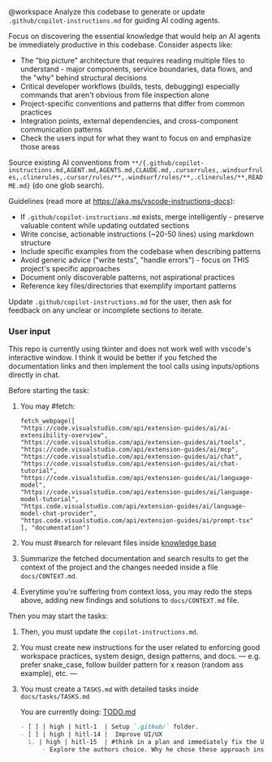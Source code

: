 @workspace
Analyze this codebase to generate or update `.github/copilot-instructions.md` for guiding AI coding agents.

Focus on discovering the essential knowledge that would help an AI agents be immediately productive in this codebase. Consider aspects like:

- The "big picture" architecture that requires reading multiple files to understand - major components, service boundaries, data flows, and the "why" behind structural decisions
- Critical developer workflows (builds, tests, debugging) especially commands that aren't obvious from file inspection alone
- Project-specific conventions and patterns that differ from common practices
- Integration points, external dependencies, and cross-component communication patterns
- Check the users input for what they want to focus on and emphasize those areas

Source existing AI conventions from `**/{.github/copilot-instructions.md,AGENT.md,AGENTS.md,CLAUDE.md,.cursorrules,.windsurfrules,.clinerules,.cursor/rules/**,.windsurf/rules/**,.clinerules/**,README.md}` (do one glob search).

Guidelines (read more at <https://aka.ms/vscode-instructions-docs>):

- If `.github/copilot-instructions.md` exists, merge intelligently - preserve valuable content while updating outdated sections
- Write concise, actionable instructions (~20-50 lines) using markdown structure
- Include specific examples from the codebase when describing patterns
- Avoid generic advice ("write tests", "handle errors") - focus on THIS project's specific approaches
- Document only discoverable patterns, not aspirational practices
- Reference key files/directories that exemplify important patterns

Update `.github/copilot-instructions.md` for the user, then ask for feedback on any unclear or incomplete sections to iterate.

### User input

<user-input>
This repo is currently using tkinter and does not work well with vscode's interactive window. I think it would be better if you fetched the documentation links and then implement the tool calls using inputs/options directly in chat.

Before starting the task:

1. You may #fetch:

    ```pseudo
    fetch_webpage([
    "https://code.visualstudio.com/api/extension-guides/ai/ai-extensibility-overview",
    "https://code.visualstudio.com/api/extension-guides/ai/tools",
    "https://code.visualstudio.com/api/extension-guides/ai/mcp",
    "https://code.visualstudio.com/api/extension-guides/ai/chat",
    "https://code.visualstudio.com/api/extension-guides/ai/chat-tutorial",
    "https://code.visualstudio.com/api/extension-guides/ai/language-model",
    "https://code.visualstudio.com/api/extension-guides/ai/language-model-tutorial",
    "https.code.visualstudio.com/api/extension-guides/ai/language-model-chat-provider",
    "https.code.visualstudio.com/api/extension-guides/ai/prompt-tsx"
    ], "documentation")
    ```

2. You must #search for relevant files inside [knowledge base](../knowledge_base/)

3. Summarize the fetched documentation and search results to get the context of the project and the changes needed inside a file `docs/CONTEXT.md`.

4. Everytime you're suffering from context loss, you may redo the steps above, adding new findings and solutions to `docs/CONTEXT.md` file.

Then you may start the tasks:

1. Then, you must update the `copilot-instructions.md`.

2. You must create new instructions for the user related to enforcing good workspace practices, system design, design patterns, and docs. — e.g. prefer snake_case, follow builder pattern for x reason (random ass example),  etc. —

3. You must create a `TASKS.md` with detailed tasks inside `docs/tasks/TASKS.md`

    You are currently doing:
    [TODO.md](../../TODO.md#L7-L10)

    ```md
    - [ ] | high | hitl-1  | Setup `.github/` folder.
    - [ ] | high | hitl-14 |  Improve UI/UX
      1. | high | hitl-15  | #think in a plan and immediately fix the UI/UX to be more user friendly. I think the tkinter makes things too complex.
          - Explore the authors choice. Why he chose these approach instead of others? What are the limitations from the current ones? (the vscode or any other ide built-in ones solutions).
    ```

</user-input>
